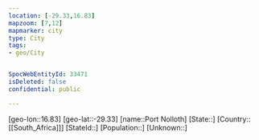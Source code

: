 ```yaml
---
location: [-29.33,16.83]
mapzoom: [7,12] 
mapmarker: city 
type: City
tags:
- geo/City


SpocWebEntityId: 33471
isDeleted: false
confidential: public

---
```

[geo-lon::16.83]
[geo-lat::-29.33]
[name::Port Nolloth]
[State::]
[Country::[[South_Africa]]]
[StateId::]
[Population::]
[Unknown::]

